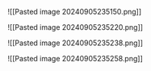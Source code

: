![[Pasted image 20240905235150.png]]

![[Pasted image 20240905235220.png]]

![[Pasted image 20240905235238.png]]

![[Pasted image 20240905235258.png]]

